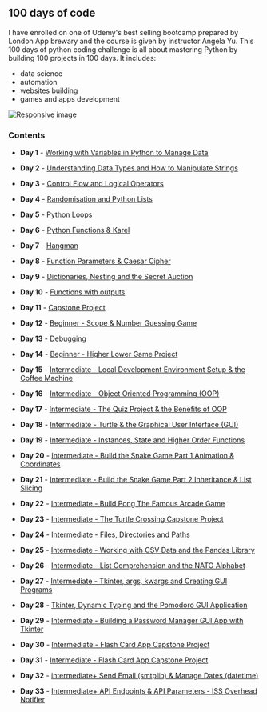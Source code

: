 ## 100 days of code 

I have enrolled on one of Udemy's best selling bootcamp prepared by London App brewary and the course is given by  instructor Angela Yu. This 100 days of python coding challenge is all about mastering Python by building 100 projects in 100 days. It includes: 
* data science 
* automation
* websites building
* games and apps development

<img src="https://blog.hyperiondev.com/wp-content/uploads/2018/11/Blog-100DaysOfCode.jpg" class="img-responsive" alt="Responsive image" width=auto height=auto>

### Contents
- <b>Day 1</b> - [Working with Variables in Python to Manage Data](https://github.com/yaredow/100_days_of_python_coding/tree/master/Day%201)

- <b>Day 2</b> - [Understanding Data Types and How to Manipulate Strings](https://github.com/yaredow/100_days_of_python_coding/tree/master/Day%202)

- <b>Day 3</b> - [Control Flow and Logical Operators](https://github.com/yaredow/100_days_of_python_coding/tree/master/Day%203)

- <b>Day 4</b> - [Randomisation and Python Lists](https://github.com/yaredow/100_days_of_python_coding/tree/master/Day%204)

- <b>Day 5</b> - [Python Loops](https://github.com/yaredow/100_days_of_python_coding/tree/master/Day%205)

- <b>Day 6</b> - [Python Functions & Karel](https://github.com/yaredow/100_days_of_python_coding/tree/master/Day%206)

- <b>Day 7</b> - [Hangman](https://github.com/yaredow/100_days_of_python_coding/tree/master/Day%207)

- <b>Day 8</b> - [Function Parameters & Caesar Cipher](https://github.com/yaredow/100_days_of_python_coding/tree/master/Day%208)

- <b>Day 9</b> - [Dictionaries, Nesting and the Secret Auction](https://github.com/yaredow/100_days_of_python_coding/tree/master/Day%209)
- <b>Day 10</b> - [Functions with outputs](https://github.com/yaredow/100_days_of_python_coding/tree/master/Day%2010)
- <b>Day 11</b> - [Capstone Project](https://github.com/yaredow/100_days_of_python_coding/tree/master/Day%2011)
- <b>Day 12</b> - [Beginner - Scope & Number Guessing Game](https://github.com/yaredow/100_days_of_python_coding/tree/master/Day%2012)
- <b>Day 13</b> - [Debugging](https://github.com/yaredow/100_days_of_python_coding/tree/master/Day%2013)
- <b>Day 14</b> - [Beginner - Higher Lower Game Project](https://github.com/yaredow/100_days_of_python_coding/tree/master/Day%2014)
- <b>Day 15</b> - [Intermediate - Local Development Environment Setup & the Coffee Machine](https://github.com/yaredow/100_days_of_python_coding/tree/master/Day%2015)
- <b>Day 16</b> - [Intermediate - Object Oriented Programming (OOP)](https://github.com/yaredow/100_days_of_python_coding/tree/master/Day%2016)
- <b>Day 17</b> - [Intermediate - The Quiz Project & the Benefits of OOP](https://github.com/yaredow/100_days_of_python_coding/tree/master/Day%2017)
- <b>Day 18</b> - [Intermediate - Turtle & the Graphical User Interface (GUI)](https://github.com/yaredow/100_days_of_python_coding/tree/master/Day%2018)
- <b>Day 19</b> - [Intermediate - Instances, State and Higher Order Functions](https://github.com/yaredow/100_days_of_python_coding/tree/master/Day%2019)
- <b>Day 20</b> - [Intermediate - Build the Snake Game Part 1 Animation & Coordinates](https://github.com/yaredow/100_days_of_python_coding/tree/master/Day%2020)
- <b>Day 21</b> - [Intermediate - Build the Snake Game Part 2 Inheritance & List Slicing](https://github.com/yaredow/100_days_of_python_coding/tree/master/Day%2021)
- <b>Day 22</b> - [Intermediate - Build Pong The Famous Arcade Game](https://github.com/yaredow/100_days_of_python_coding/tree/master/Day%2022)
- <b>Day 23</b> - [Intermediate - The Turtle Crossing Capstone Project](https://github.com/yaredow/100_days_of_python_coding/tree/master/Day%2023)
- <b>Day 24</b> - [Intermediate - Files, Directories and Paths](https://github.com/yaredow/100_days_of_python_coding/tree/master/Day%2024)
- <b>Day 25</b> - [Intermediate - Working with CSV Data and the Pandas Library](https://github.com/yaredow/100_days_of_python_coding/tree/master/Day%2025#intermediate---working-with-csv-data-and-the-pandas-library)
- <b>Day 26</b> - [Intermediate - List Comprehension and the NATO Alphabet](https://github.com/yaredow/100_days_of_python_coding/tree/master/Day%2026)
- <b>Day 27</b> - [Intermediate - Tkinter, args, kwargs and Creating GUI Programs](https://github.com/yaredow/100_days_of_python_coding/tree/master/Day%2027)
- <b>Day 28</b> - [Tkinter, Dynamic Typing and the Pomodoro GUI Application](https://github.com/yaredow/100_days_of_python_coding/tree/master/Day%2028)
- <b>Day 29</b> - [Intermediate - Building a Password Manager GUI App with Tkinter](https://github.com/yaredow/100_days_of_python_coding/tree/master/Day%2029)
- <b>Day 30</b> - [Intermediate - Flash Card App Capstone Project](https://github.com/yaredow/100_days_of_python_coding/tree/master/Day%2031)
- <b>Day 31</b> - [Intermediate - Flash Card App Capstone Project](https://github.com/yaredow/100_days_of_python_coding/tree/master/Day%2031)
- <b>Day 32</b> - [intermediate+ Send Email (smtplib) & Manage Dates (datetime)](https://github.com/yaredow/100_days_of_python_coding/tree/master/Day%2032)
- <b>Day 33</b> - [Intermediate+ API Endpoints & API Parameters - ISS Overhead Notifier](https://github.com/yaredow/100_days_of_python_coding/tree/master/Day%2033)